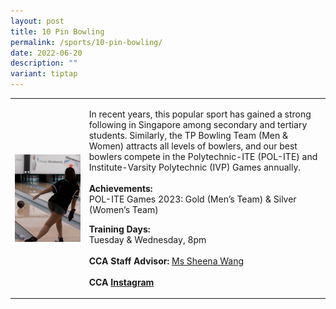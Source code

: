 ```yaml
---
layout: post
title: 10 Pin Bowling
permalink: /sports/10-pin-bowling/
date: 2022-06-20
description: ""
variant: tiptap
---
```

<table style="minWidth: 50px">
<colgroup>
<col>
<col>
</colgroup>
<tbody>
<tr>
<td rowspan="1" colspan="1">
<div class="isomer-image-wrapper">
<img style="display:block;margin-left:auto;margin-right:auto;" height="auto" width="100%" alt="10 Pin Bowling" src="/images/Sports/BOWLING.png">
</div>
</td>
<td rowspan="1" colspan="1">
<p>In recent years, this popular sport has gained a strong following in Singapore
among secondary and tertiary students. Similarly, the TP Bowling Team (Men
&amp; Women) attracts all levels of bowlers, and our best bowlers compete
in the Polytechnic-ITE (POL-ITE) and Institute-Varsity Polytechnic (IVP)
Games annually.
<br>
<br><strong>Achievements:</strong>
<br>POL-ITE Games 2023: Gold (Men’s Team) &amp; Silver (Women’s Team)
<br>
</p>
<p><strong>Training Days:</strong>
<br>Tuesday &amp; Wednesday, 8pm
<br>
<br><strong>CCA Staff Advisor:</strong>  <a href="mailto:Sheena_Wang@tp.edu.sg" rel="noopener noreferrer nofollow" target="_blank">Ms Sheena Wang</a>
<br>
<br><strong>CCA <a href="https://www.instagram.com/tp.bowling/" rel="noopener noreferrer nofollow" target="_blank">Instagram</a></strong>
</p>
</td>
</tr>
</tbody>
</table>
<p></p>